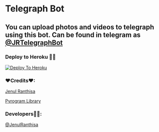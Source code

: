 # Telegraph Bot

## You can upload photos and videos to telegraph using this bot. Can be found in telegram as [@JRTelegraphBot](https://t.me/JRTelegraphBot)

### Deploy to Heroku 🏃‍♂

[![Deploy To Heroku](https://www.herokucdn.com/deploy/button.svg)](https://heroku.com/deploy?template=https://github.com/jenul942/Telegraph-uploader-bot)

### ❤Credits❤:

[Jenul Ranthisa](https://t.me/JenulRanthisa)

[Pyrogram Library](https://github.com/pyrogram/pyrogram)

### Developers🧑‍💻:

[@JenulRanthisa](https://t.me/JenulRanthisa)
